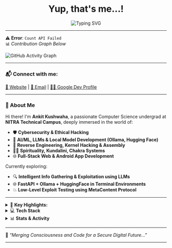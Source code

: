 <h1 align="center">Yup, that's me...!</h1>
<p align="center">
  <img src="https://readme-typing-svg.demolab.com?font=Fira+Code&pause=1000&center=true&width=435&lines=A+Cybersecurity+and+AI+Explorer;A+Spiritual+Seeker+%26+Tech+Tinkerer;Always+Hacking+%7C+Always+Learning" alt="Typing SVG" />
</p>

---

⚠️ <strong>Error</strong>: <code>Count API Failed</code>  
📊 *Contribution Graph Below*

![GitHub Activity Graph](https://github-readme-activity-graph.vercel.app/graph?username=ankitkushwaha90&theme=react-dark)

---

### 📬 Connect with me:
[🔗 Website](#) | [📧 Email](mailto:youremail@example.com) | [👨‍💻 Google Dev Profile](#)

---

### 👋 About Me

Hi there! I'm **Ankit Kushwaha**, a passionate Computer Science undergrad at **NITRA Technical Campus**, deeply immersed in the world of:

- 🛡️ **Cybersecurity & Ethical Hacking**
- 🤖 **AI/ML, LLMs & Local Model Development (Ollama, Hugging Face)**
- 🧠 **Reverse Engineering, Kernel Hacking & Assembly**
- 🧘‍♂️ **Spirituality, Kundalini, Chakra Systems**
- 🌐 **Full-Stack Web & Android App Development**

Currently exploring:
- 🔍 **Intelligent Info Gathering & Exploitation using LLMs**
- 🌐 **FastAPI + Ollama + HuggingFace in Terminal Environments**
- 💥 **Low-Level Exploit Testing using MetaContent Protocol**

---

<details>
<summary>🔭 <b>Key Highlights:</b></summary>

- 🔧 ESP32 Wi-Fi Pentesting Projects
- 💬 Cybersecurity-themed Web Interfaces
- 📦 Resource Management & Automation with LLMs
- ✨ Deep Tech + Consciousness Exploration

</details>

<details>
<summary>💻 <b>Tech Stack</b></summary>

- Languages: `Python`, `C`, `Assembly`, `Kotlin`, `Java`, `Bash`
- Platforms: `Linux`, `Android`, `FastAPI`, `Flask`, `Ollama`
- Tools: `Ghidra`, `Wireshark`, `Burp Suite`, `Hugging Face`, `FAISS`, `TSMC`
- ML/DL: `Transformers`, `PyTorch`, `Fine-Tuning`, `Custom Tokenizers`
- DevOps: `Docker`, `Kubernetes (WIP)`
- Databases: `MongoDB`, `Firebase`, `MySQL`

</details>

<details>
<summary>📊 <b>Stats & Activity</b></summary>

![Ankit's GitHub Stats](https://github-readme-stats.vercel.app/api?username=ankitkushwaha90&show_icons=true&theme=tokyonight)

![Top Langs](https://github-readme-stats.vercel.app/api/top-langs/?username=ankitkushwaha90&layout=compact&theme=tokyonight)

</details>

---

🔮 *"Merging Consciousness and Code for a Secure Digital Future..."*

---

